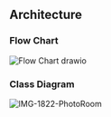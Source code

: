 ## Architecture
### Flow Chart
![Flow Chart drawio](https://user-images.githubusercontent.com/98843684/210356261-a8c6d9d4-f675-4fd3-9a8d-a714bc3b0428.png)

### Class Diagram
![IMG-1822-PhotoRoom](https://user-images.githubusercontent.com/98843684/210356319-12836b25-2d09-4a57-833a-0ba092be71c6.PNG)
